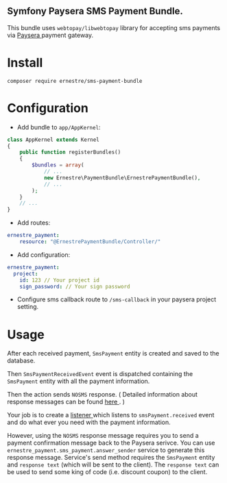 ## Symfony Paysera SMS Payment Bundle.

This bundle uses `webtopay/libwebtopay` library for accepting sms payments via [ Paysera ](https://www.paysera.lt/v2/en-LT/index) payment gateway.

# Install
`composer require ernestre/sms-payment-bundle`

# Configuration


* Add bundle to `app/AppKernel`:
```php
class AppKernel extends Kernel
{
    public function registerBundles()
    {
        $bundles = array(
            // ...
            new Ernestre\PaymentBundle\ErnestrePaymentBundle(),
            // ...
        );
    }
    // ...
}
```

* Add routes:
```yml
ernestre_payment:
    resource: "@ErnestrePaymentBundle/Controller/"

```
* Add configuration:
```yml
ernestre_payment:
  project:
    id: 123 // Your project id
    sign_password: // Your sign password
```

* Configure sms callback route to `/sms-callback` in your paysera project setting.

# Usage

After each received payment, `SmsPayment` entity is created and saved to the database.

Then `SmsPaymentReceivedEvent` event is dispatched containing the `SmsPayment` entity with all the payment information.

Then the action sends `NOSMS` response. ( Detailed information about response messages can be found [ here ](https://developers.paysera.com/en/sms-keywords/current). )


Your job is to create a [ listener ](http://symfony.com/doc/current/event_dispatcher.html) which listens to `smsPayment.received` event and do what ever you need with the payment information.

However, using the `NOSMS` response message requires you to send a payment confirmation message back to the Paysera serivce. You can use `ernestre_payment.sms_payment.answer_sender` service to generate this response message. Service's send method requires the `SmsPayment` entity and `response text` (which will be sent to the client). The `response text` can be used to send some king of code (i.e. discount coupon) to the client.

